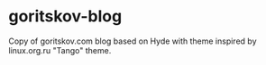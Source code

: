goritskov-blog
==============

Copy of goritskov.com blog based on Hyde with theme inspired by linux.org.ru "Tango" theme.
